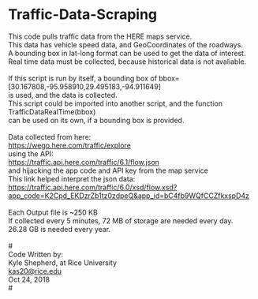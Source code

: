 # Traffic-Data-Scraping

This code pulls traffic data from the HERE maps service.<br/>
This data has vehicle speed data, and GeoCoordinates of the roadways.<br/>
A bounding box in lat-long format can be used to get the data of interest.<br/>
Real time data must be collected, because historical data is not avaliable.<br/>
<br/>
If this script is run by itself, a bounding box of bbox=[30.167808,-95.958910,29.495183,-94.911649]<br/>
is used, and the data is collected.<br/>
This script could be imported into another script, and the function<br/>
TrafficDataRealTime(bbox)<br/>
can be used on its own, if a bounding box is provided.<br/>
<br/>
Data collected from here:<br/>
https://wego.here.com/traffic/explore<br/>
using the API:<br/>
https://traffic.api.here.com/traffic/6.1/flow.json<br/>
and hijacking the app code and API key from the map service<br/>
This link helped interpret the json data:<br/>
https://traffic.api.here.com/traffic/6.0/xsd/flow.xsd?app_code=K2Cpd_EKDzrZb1tz0zdpeQ&app_id=bC4fb9WQfCCZfkxspD4z<br/>
<br/>
Each Output file is ~250 KB<br/>
If collected every 5 minutes, 72 MB of storage are needed every day.<br/>
26.28 GB is needed every year.<br/>
<br/>
#<br/>
Code Written by:<br/>
Kyle Shepherd, at Rice University<br/>
kas20@rice.edu<br/>
Oct 24, 2018<br/>
#<br/>
